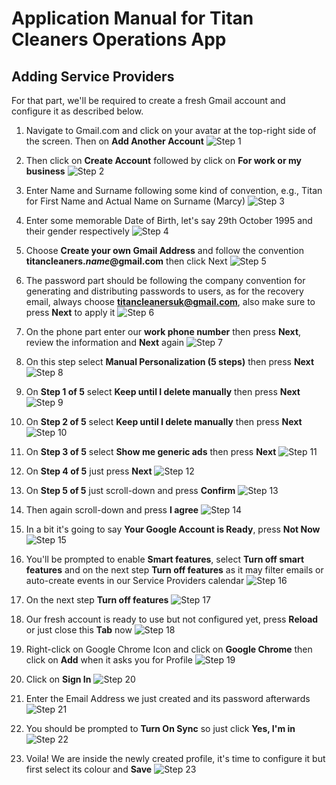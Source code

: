 # Application Manual for Titan Cleaners Operations App

## Adding Service Providers
For that part, we'll be required to create a fresh Gmail account and configure it as described below.

1. Navigate to Gmail.com and click on your avatar at the top-right side of the screen. Then on **Add Another Account** 
![Step 1](https://github.com/ilkoTheTiger/Titan-Operations/blob/main/pics/RegisterGoogleAccount/Step1.JPG)

2. Then click on **Create Account** followed by click on **For work or my business**
![Step 2](https://github.com/ilkoTheTiger/Titan-Operations/blob/main/pics/RegisterGoogleAccount/Step2.JPG)

3. Enter Name and Surname following some kind of convention, e.g., Titan for First Name and Actual Name on Surname (Marcy)
![Step 3](https://github.com/ilkoTheTiger/Titan-Operations/blob/main/pics/RegisterGoogleAccount/Step3.JPG)

4. Enter some memorable Date of Birth, let's say 29th October 1995 and their gender respectively
![Step 4](https://github.com/ilkoTheTiger/Titan-Operations/blob/main/pics/RegisterGoogleAccount/Step4.JPG)

5. Choose **Create your own Gmail Address** and follow the convention **titancleaners.*name*@gmail.com** then click Next
![Step 5](https://github.com/ilkoTheTiger/Titan-Operations/blob/main/pics/RegisterGoogleAccount/Step5.JPG)

6. The password part should be following the company convention for generating and distributing passwords to users, as for the recovery email, always choose **titancleanersuk@gmail.com**, also make sure to press **Next** to apply it
![Step 6](https://github.com/ilkoTheTiger/Titan-Operations/blob/main/pics/RegisterGoogleAccount/Step6.JPG)

7. On the phone part enter our **work phone number** then press **Next**, review the information and **Next** again
![Step 7](https://github.com/ilkoTheTiger/Titan-Operations/blob/main/pics/RegisterGoogleAccount/Step7.JPG)

8. On this step select **Manual Personalization (5 steps)** then press **Next**
![Step 8](https://github.com/ilkoTheTiger/Titan-Operations/blob/main/pics/RegisterGoogleAccount/Step8.JPG)

9. On **Step 1 of 5** select **Keep until I delete manually** then press **Next**
![Step 9](https://github.com/ilkoTheTiger/Titan-Operations/blob/main/pics/RegisterGoogleAccount/Step9.JPG)

9. On **Step 2 of 5** select **Keep until I delete manually** then press **Next**
![Step 10](https://github.com/ilkoTheTiger/Titan-Operations/blob/main/pics/RegisterGoogleAccount/Step10.JPG)

10. On **Step 3 of 5** select **Show me generic ads** then press **Next**
![Step 11](https://github.com/ilkoTheTiger/Titan-Operations/blob/main/pics/RegisterGoogleAccount/Step11.JPG)

11. On **Step 4 of 5** just press **Next**
![Step 12](https://github.com/ilkoTheTiger/Titan-Operations/blob/main/pics/RegisterGoogleAccount/Step12.JPG)

12. On **Step 5 of 5** just scroll-down and press **Confirm**
![Step 13](https://github.com/ilkoTheTiger/Titan-Operations/blob/main/pics/RegisterGoogleAccount/Step13.JPG)

13. Then again scroll-down and press **I agree**
![Step 14](https://github.com/ilkoTheTiger/Titan-Operations/blob/main/pics/RegisterGoogleAccount/Step14.JPG)

14. In a bit it's going to say **Your Google Account is Ready**, press **Not Now**
![Step 15](https://github.com/ilkoTheTiger/Titan-Operations/blob/main/pics/RegisterGoogleAccount/Step15.JPG)

15. You'll be prompted to enable **Smart features**, select **Turn off smart features** and on the next step **Turn off features** as it may filter emails or auto-create events in our Service Providers calendar
![Step 16](https://github.com/ilkoTheTiger/Titan-Operations/blob/main/pics/RegisterGoogleAccount/Step16.JPG)

16. On the next step **Turn off features**
![Step 17](https://github.com/ilkoTheTiger/Titan-Operations/blob/main/pics/RegisterGoogleAccount/Step17.JPG)

17. Our fresh account is ready to use but not configured yet, press **Reload** or just close this **Tab** now
![Step 18](https://github.com/ilkoTheTiger/Titan-Operations/blob/main/pics/RegisterGoogleAccount/Step18.JPG)

18. Right-click on Google Chrome Icon and click on **Google Chrome** then click on **Add** when it asks you for Profile
 ![Step 19](https://github.com/ilkoTheTiger/Titan-Operations/blob/main/pics/RegisterGoogleAccount/Step19.JPG)

19. Click on **Sign In**
 ![Step 20](https://github.com/ilkoTheTiger/Titan-Operations/blob/main/pics/RegisterGoogleAccount/Step20.JPG)

20. Enter the Email Address we just created and its password afterwards
 ![Step 21](https://github.com/ilkoTheTiger/Titan-Operations/blob/main/pics/RegisterGoogleAccount/Step21.JPG)

21. You should be prompted to **Turn On Sync** so just click **Yes, I'm in**
 ![Step 22](https://github.com/ilkoTheTiger/Titan-Operations/blob/main/pics/RegisterGoogleAccount/Step22.JPG)

 21. Voila! We are inside the newly created profile, it's time to configure it but first select its colour and **Save**
 ![Step 23](https://github.com/ilkoTheTiger/Titan-Operations/blob/main/pics/RegisterGoogleAccount/Step23.JPG)